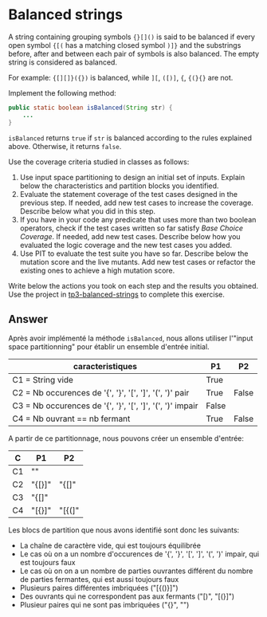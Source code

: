 # Balanced strings

A string containing grouping symbols `{}[]()` is said to be balanced if every open symbol `{[(` has a matching closed symbol `)]}` and the substrings before, after and between each pair of symbols is also balanced. The empty string is considered as balanced.

For example: `{[][]}({})` is balanced, while `][`, `([)]`, `{`, `{(}{}` are not.

Implement the following method:

```java
public static boolean isBalanced(String str) {
    ...
}
```

`isBalanced` returns `true` if `str` is balanced according to the rules explained above. Otherwise, it returns `false`.

Use the coverage criteria studied in classes as follows:

1. Use input space partitioning to design an initial set of inputs. Explain below the characteristics and partition blocks you identified.
2. Evaluate the statement coverage of the test cases designed in the previous step. If needed, add new test cases to increase the coverage. Describe below what you did in this step.
3. If you have in your code any predicate that uses more than two boolean operators, check if the test cases written so far satisfy *Base Choice Coverage*. If needed, add new test cases. Describe below how you evaluated the logic coverage and the new test cases you added.
4. Use PIT to evaluate the test suite you have so far. Describe below the mutation score and the live mutants. Add new test cases or refactor the existing ones to achieve a high mutation score.

Write below the actions you took on each step and the results you obtained.
Use the project in [tp3-balanced-strings](../code/tp3-balanced-strings) to complete this exercise.

## Answer

Après avoir implémenté la méthode `isBalanced`, nous allons utiliser l'"input space partitionning" pour établir un ensemble d'entrée initial.

| caracteristiques                                          | P1    | P2    |
|-----------------------------------------------------------|-------|-------|
| C1 = String vide                                          | True  |       |
| C2 = Nb occurences de '{', '}', '[', ']', '(', ')' pair   | True  | False |
| C3 = Nb occurences de '{', '}', '[', ']', '(', ')' impair | False |       |
| C4 = Nb ouvrant == nb fermant                             | True  | False |

A partir de ce partitionnage, nous pouvons créer un ensemble d'entrée:

| C  | P1     | P2     |
|----|--------|--------|
| C1 | ""     |        | 
| C2 | "{[}]" | "{[]"  | 
| C3 | "{[]"  |        | 
| C4 | "[{}]" | "[{(]" | 

Les blocs de partition que nous avons identifié sont donc les suivants:
- La chaîne de caractère vide, qui est toujours équilibrée
- Le cas où on a un nombre d'occurences de '{', '}', '[', ']', '(', ')' impair, qui est toujours faux
- Le cas où on on a un nombre de parties ouvrantes différent du nombre de parties fermantes, qui est aussi toujours faux
- Plusieurs paires différentes imbriquées ("[{()}]")
- Des ouvrants qui ne correspondent pas aux fermants ("[)", "[(}]")
- Plusieur paires qui ne sont pas imbriquées ("[](){}", "[](}{)")
